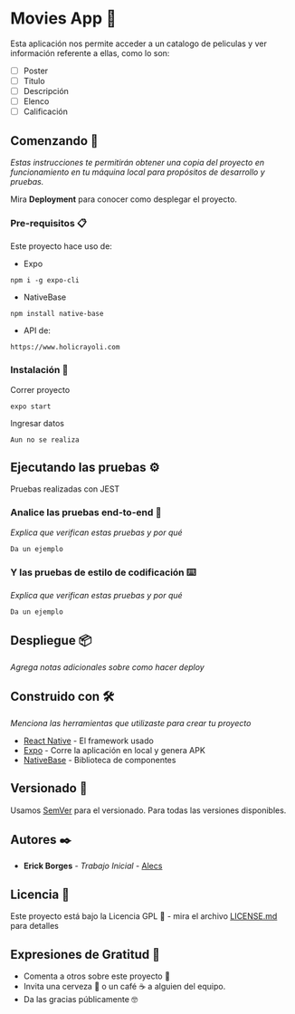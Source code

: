 # Movies App 🍿

Esta aplicación nos permite acceder a un catalogo de peliculas y ver información referente a ellas, como lo son:
 - [ ] Poster
 - [ ] Titulo
 - [ ] Descripción
 - [ ] Elenco
 - [ ] Calificación

## Comenzando 🚀
_Estas instrucciones te permitirán obtener una copia del proyecto en funcionamiento en tu máquina local para propósitos de desarrollo y pruebas._

Mira **Deployment** para conocer como desplegar el proyecto.

### Pre-requisitos 📋

Este proyecto hace uso de:
- Expo
```
npm i -g expo-cli
```

- NativeBase
```
npm install native-base
```

- API de:
```
https://www.holicrayoli.com
```

### Instalación 🔧

Correr proyecto

```
expo start
```

Ingresar datos

```
Aun no se realiza
```

## Ejecutando las pruebas ⚙️

Pruebas realizadas con JEST

### Analice las pruebas end-to-end 🔩

_Explica que verifican estas pruebas y por qué_

```
Da un ejemplo
```

### Y las pruebas de estilo de codificación ⌨️

_Explica que verifican estas pruebas y por qué_

```
Da un ejemplo
```

## Despliegue 📦

_Agrega notas adicionales sobre como hacer deploy_

## Construido con 🛠️

_Menciona las herramientas que utilizaste para crear tu proyecto_

* [React Native](https://reactnative.dev) - El framework usado
* [Expo](https://docs.expo.dev) - Corre la aplicación en local y genera APK
* [NativeBase](https://nativebase.io) - Biblioteca de componentes

## Versionado 📌

Usamos [SemVer](http://semver.org/) para el versionado. Para todas las versiones disponibles.

## Autores ✒️

* **Erick Borges** - *Trabajo Inicial* - [Alecs](https://github.com/ErickBorgesGalindo)

## Licencia 📄

Este proyecto está bajo la Licencia GPL 🐧  - mira el archivo [LICENSE.md](LICENSE.md) para detalles

## Expresiones de Gratitud 🎁

* Comenta a otros sobre este proyecto 📢
* Invita una cerveza 🍺 o un café ☕ a alguien del equipo. 
* Da las gracias públicamente 🤓
